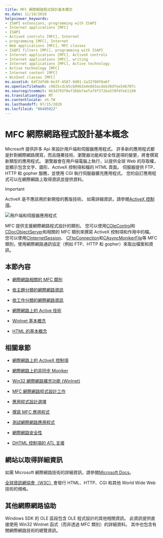 ```yaml
---
title: MFC 網際網路程式設計基本概念
ms.date: 11/19/2018
helpviewer_keywords:
- ISAPI extensions, programming with ISAPI
- Internet applications [MFC]
- ISAPI
- ActiveX controls [MFC], Internet
- programming [MFC], Internet
- Web applications [MFC], MFC classes
- ISAPI filters [MFC], programming with ISAPI
- Internet applications [MFC], ActiveX controls
- Internet applications [MFC], writing
- Internet applications [MFC], Active technology
- Active technology [MFC]
- Internet content [MFC]
- WinInet classes [MFC]
ms.assetid: 6df2dfd0-6e3f-4587-9d01-2a32f00f8a6f
ms.openlocfilehash: c9825cdcb5cb0963a4e0d3acdeb36dfee54b70fc
ms.sourcegitcommit: 6b3d793f0ef3bbb7eefaf9f372ba570fdfe61199
ms.translationtype: MT
ms.contentlocale: zh-TW
ms.lasthandoff: 07/15/2020
ms.locfileid: "86405022"
---
```

# <a name="mfc-internet-programming-basics"></a>MFC 網際網路程式設計基本概念

Microsoft 提供許多 Api 來設計用戶端和伺服器應用程式。 許多新的應用程式都是針對網際網路撰寫，而且隨著技術、瀏覽器功能和安全性選項的變更，將會撰寫新類型的應用程式。 瀏覽器會在用戶端電腦上執行，以提供全球 Web 的存取權，並顯示包含文字、圖形、ActiveX 控制項和檔的 HTML 頁面。 伺服器提供 FTP、HTTP 和 gopher 服務，並使用 CGI 執行伺服器擴充應用程式。 您的自訂應用程式可以在網際網路上取得資訊並提供資料。

>[!IMPORTANT]
> ActiveX 是不應該用於新開發的舊版技術。 如需詳細資訊，請參閱[ActiveX 控制項](activex-controls.md)。

![用戶端和伺服器應用程式](../mfc/media/vc38bq1.gif "用戶端和伺服器應用程式")

MFC 提供支援網際網路程式設計的類別。 您可以使用[COleControl](reference/colecontrol-class.md)和[CDocObjectServer](reference/cdocobjectserver-class.md)和相關的 MFC 類別來撰寫 ActiveX 控制項和作用中的檔。 您可以使用[CInternetSession](reference/cinternetsession-class.md)、 [CFtpConnection](reference/cftpconnection-class.md)和[CAsyncMonikerFile](reference/casyncmonikerfile-class.md)等 MFC 類別，使用網際網路通訊協定（例如 FTP、HTTP 和 gopher）來取出檔案和資訊。

## <a name="in-this-section"></a>本節內容

- [網際網路相關的 MFC 類別](internet-related-mfc-classes.md)

- [依主題分類的網際網路資訊](internet-information-by-topic.md)

- [依工作分類的網際網路資訊](internet-information-by-task.md)

- [網際網路上的 Active 技術](active-technology-on-the-internet.md)

- [WinInet 基本概念](wininet-basics.md)

- [HTML 的基本概念](html-basics.md)

## <a name="related-sections"></a>相關章節

- [網際網路上的 ActiveX 控制項](activex-controls-on-the-internet.md)

- [網際網路上的非同步 Moniker](asynchronous-monikers-on-the-internet.md)

- [Win32 網際網路擴充功能 (WinInet)](win32-internet-extensions-wininet.md)

- [MFC 網際網路程式設計工作](mfc-internet-programming-tasks.md)

- [應用程式設計選擇](application-design-choices.md)

- [撰寫 MFC 應用程式](writing-mfc-applications.md)

- [測試網際網路應用程式](testing-internet-applications.md)

- [網際網路安全性](internet-security-cpp.md)

- [DHTML 控制項的 ATL 支援](../atl/atl-support-for-dhtml-controls.md)

## <a name="websites-for-more-information"></a><a name="_core_web_sites_for_more_information"></a>網站以取得詳細資訊

如需 Microsoft 網際網路技術的詳細資訊，請參閱[Microsoft Docs](https://docs.microsoft.com/)。

[全球資訊網協會（W3C）](https://go.microsoft.com/fwlink/p/?linkid=37125)會發行 HTML、HTTP、CGI 和其他 World Wide Web 技術的規格。

## <a name="more-internet-help"></a><a name="_core_more_internet_help"></a>其他網際網路協助

Windows SDK 的 OLE 區段包含 OLE 程式設計的其他相關資訊。 此資訊提供直接使用 Win32 WinInet 函式（而非透過 MFC 類別）的詳細資料。 其中也包含有關網際網路技術的總覽資訊。
